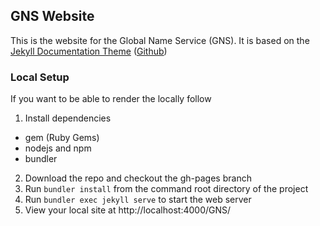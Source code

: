 ## GNS Website

This is the website for the Global Name Service (GNS). It is based on the [Jekyll Documentation Theme](http://idratherbewriting.com/documentation-theme-jekyll/) ([Github](https://github.com/tomjohnson1492/documentation-theme-jekyll))

### Local Setup
If you want to be able to render the locally follow 

1. Install dependencies
  * gem (Ruby Gems)
  * nodejs and npm
  * bundler
2. Download the repo and checkout the gh-pages branch
3. Run `bundler install` from the command root directory of the project
4. Run `bundler exec jekyll serve` to start the web server
5. View your local site at http://localhost:4000/GNS/
